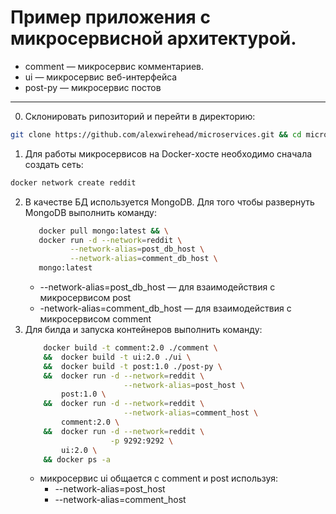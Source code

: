 # Пример приложения c микросервисной архитектурой.

* comment — микросервис комментариев.
* ui — микросервис веб-интерфейса
* post-py — микросервис постов
---
0. Склонировать рипозиторий и перейти в директорию:
```bash
git clone https://github.com/alexwirehead/microservices.git && cd microservices
```

1. Для работы микросервисов на Docker-хосте необходимо сначала создать сеть:
```bash
docker network create reddit
```
2. В качестве БД используется MongoDB. Для того чтобы развернуть MongoDB выполнить команду:
    ```bash
       docker pull mongo:latest && \
       docker run -d --network=reddit \
              --network-alias=post_db_host \
              --network-alias=comment_db_host \
       mongo:latest

    ```
    * --network-alias=post_db_host — для взаимодействия с микросервисом post
    * -network-alias=comment_db_host — для взаимодействия с микросервисом comment
3. Для билда и запуска контейнеров выполнить команду:
    ```bash
        docker build -t comment:2.0 ./comment \
        &&  docker build -t ui:2.0 ./ui \
        &&  docker build -t post:1.0 ./post-py \
        &&  docker run -d --network=reddit \
                          --network-alias=post_host \
            post:1.0 \
        &&  docker run -d --network=reddit \
                          --network-alias=comment_host \
            comment:2.0 \
        &&  docker run -d --network=reddit \
                       -p 9292:9292 \
            ui:2.0 \
        && docker ps -a
    ```
    * микросервис ui общается с comment и post используя:
      * --network-alias=post_host
      * --network-alias=comment_host

